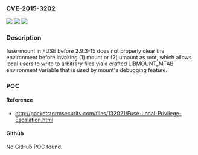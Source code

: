 ### [CVE-2015-3202](https://cve.mitre.org/cgi-bin/cvename.cgi?name=CVE-2015-3202)
![](https://img.shields.io/static/v1?label=Product&message=n%2Fa&color=blue)
![](https://img.shields.io/static/v1?label=Version&message=n%2Fa&color=blue)
![](https://img.shields.io/static/v1?label=Vulnerability&message=n%2Fa&color=brighgreen)

### Description

fusermount in FUSE before 2.9.3-15 does not properly clear the environment before invoking (1) mount or (2) umount as root, which allows local users to write to arbitrary files via a crafted LIBMOUNT_MTAB environment variable that is used by mount's debugging feature.

### POC

#### Reference
- http://packetstormsecurity.com/files/132021/Fuse-Local-Privilege-Escalation.html

#### Github
No GitHub POC found.

